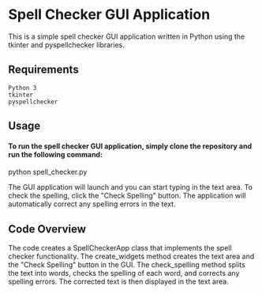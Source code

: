 # Spell Checker GUI Application

This is a simple spell checker GUI application written in Python using the tkinter and pyspellchecker libraries.
## Requirements

    Python 3
    tkinter
    pyspellchecker

## Usage

#### To run the spell checker GUI application, simply clone the repository and run the following command:

python spell_checker.py

The GUI application will launch and you can start typing in the text area. To check the spelling, click the "Check Spelling" button. The application will automatically correct any spelling errors in the text.
## Code Overview

The code creates a SpellCheckerApp class that implements the spell checker functionality. The create_widgets method creates the text area and the "Check Spelling" button in the GUI. The check_spelling method splits the text into words, checks the spelling of each word, and corrects any spelling errors. The corrected text is then displayed in the text area.
